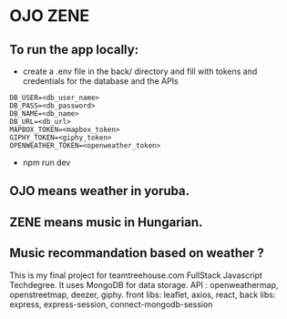 # OJO ZENE

## To run the app locally:

* create a .env file in the back/ directory and fill with tokens and credentials for the database and the APIs
```
DB_USER=<db_user_name>
DB_PASS=<db_password>
DB_NAME=<db_name>
DB_URL=<db_url>
MAPBOX_TOKEN=<mapbox_token>
GIPHY_TOKEN=<giphy_token>
OPENWEATHER_TOKEN=<openweather_token>
```
* npm run dev

## OJO means weather in yoruba.
## ZENE means music in Hungarian.
## Music recommandation based on weather ?

This is my final project for teamtreehouse.com FullStack Javascript Techdegree.
It uses MongoDB for data storage.
API : openweathermap, openstreetmap, deezer, giphy.
front libs: leaflet, axios, react, 
back libs: express, express-session, connect-mongodb-session
